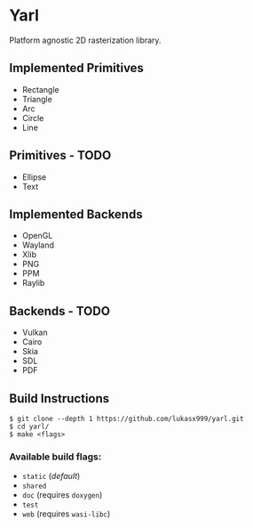 # Yarl

Platform agnostic 2D rasterization library.

## Implemented Primitives

- Rectangle
- Triangle
- Arc
- Circle
- Line

## Primitives - TODO
- Ellipse
- Text

## Implemented Backends
- OpenGL
- Wayland
- Xlib
- PNG
- PPM
- Raylib

## Backends - TODO
- Vulkan
- Cairo
- Skia
- SDL
- PDF

## Build Instructions

```console
$ git clone --depth 1 https://github.com/lukasx999/yarl.git
$ cd yarl/
$ make <flags>
```

### Available build flags:
- `static` (*default*)
- `shared`
- `doc` (requires `doxygen`)
- `test`
- `web` (requires `wasi-libc`)
